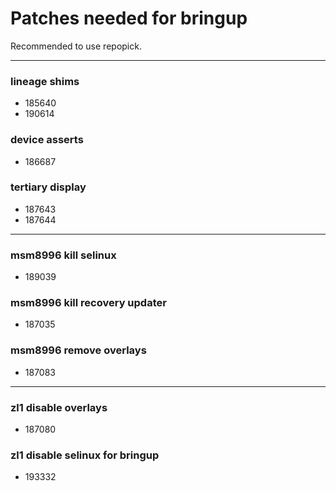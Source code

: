 # Patches needed for bringup

Recommended to use repopick.

-----
### lineage shims
- 185640
- 190614
### device asserts
- 186687
### tertiary display
- 187643
- 187644
-----
### msm8996 kill selinux
- 189039
### msm8996 kill recovery updater
- 187035
### msm8996 remove overlays
- 187083
-----
### zl1 disable overlays
- 187080
### zl1 disable selinux for bringup
- 193332
